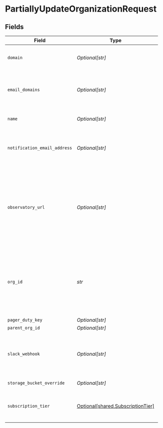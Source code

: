 # PartiallyUpdateOrganizationRequest


## Fields

| Field                                                                                                                                                        | Type                                                                                                                                                         | Required                                                                                                                                                     | Description                                                                                                                                                  | Example                                                                                                                                                      |
| ------------------------------------------------------------------------------------------------------------------------------------------------------------ | ------------------------------------------------------------------------------------------------------------------------------------------------------------ | ------------------------------------------------------------------------------------------------------------------------------------------------------------ | ------------------------------------------------------------------------------------------------------------------------------------------------------------ | ------------------------------------------------------------------------------------------------------------------------------------------------------------ |
| `domain`                                                                                                                                                     | *Optional[str]*                                                                                                                                              | :heavy_minus_sign:                                                                                                                                           | Domain associated with this organization                                                                                                                     | acme.ai                                                                                                                                                      |
| `email_domains`                                                                                                                                              | *Optional[str]*                                                                                                                                              | :heavy_minus_sign:                                                                                                                                           | Email domains associated with this organization, as a comma separated list                                                                                   | acme.ai,acme.com                                                                                                                                             |
| `name`                                                                                                                                                       | *Optional[str]*                                                                                                                                              | :heavy_minus_sign:                                                                                                                                           | The name of the organization                                                                                                                                 | ACME, Inc                                                                                                                                                    |
| `notification_email_address`                                                                                                                                 | *Optional[str]*                                                                                                                                              | :heavy_minus_sign:                                                                                                                                           | Email address that should be used for notifications for this organization                                                                                    | notifications@acme.ai                                                                                                                                        |
| `observatory_url`                                                                                                                                            | *Optional[str]*                                                                                                                                              | :heavy_minus_sign:                                                                                                                                           | Url that users of this organization will be redirected to in some cases (such as via Siren notifications). NOTE: should NOT be followed by a trailing slash! | https://hub.whylabsapp.com                                                                                                                                   |
| `org_id`                                                                                                                                                     | *str*                                                                                                                                                        | :heavy_check_mark:                                                                                                                                           | The unique ID of an organization. If an organization with this ID does not exist, this method will throw an exception.                                       |                                                                                                                                                              |
| `pager_duty_key`                                                                                                                                             | *Optional[str]*                                                                                                                                              | :heavy_minus_sign:                                                                                                                                           | N/A                                                                                                                                                          | abc-def-ghi-jkl                                                                                                                                              |
| `parent_org_id`                                                                                                                                              | *Optional[str]*                                                                                                                                              | :heavy_minus_sign:                                                                                                                                           | N/A                                                                                                                                                          | abc-def-ghi-jkl                                                                                                                                              |
| `slack_webhook`                                                                                                                                              | *Optional[str]*                                                                                                                                              | :heavy_minus_sign:                                                                                                                                           | Slack Webhook that should be used for notifications for this organization                                                                                    | https://hooks.slack.com/services/foo/bar                                                                                                                     |
| `storage_bucket_override`                                                                                                                                    | *Optional[str]*                                                                                                                                              | :heavy_minus_sign:                                                                                                                                           | N/A                                                                                                                                                          | https://s3.us-west-2.amazonaws.com/whylabs-public/                                                                                                           |
| `subscription_tier`                                                                                                                                          | [Optional[shared.SubscriptionTier]](../../models/shared/subscriptiontier.md)                                                                                 | :heavy_minus_sign:                                                                                                                                           | Organization's subscription tier. Should be PAID for real customers                                                                                          |                                                                                                                                                              |
